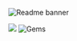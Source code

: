 ![Readme banner](https://user-images.githubusercontent.com/80095922/182747006-2c6df2ce-5525-4fe0-9948-aeafb816c7f9.png)


![](https://www.codewars.com/users/BrandonMasis/badges/small)
![Gems](https://img.shields.io/gem/u/-?color=spaguetti-code&label=Costa_Rica&logo=spaguetti-code&logoColor=spaguetti-code)
